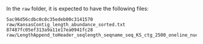 
In the `raw` folder, it is expected to have the following files:

```
5ac96d56cdbc0c0c35edeb00c3141570  raw/KansasContig_length_abundance_sorted.txt
87487fc05ef313a9a11e17ea0941fc28  raw/LengthAppend_toHeader_seqlength_seqname_seq_KS_ctg_2500_oneline_nucl.fasta
```
